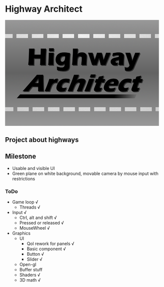 # Highway Architect
![](./media/logo.png)

## Project about highways

## Milestone
- Usable and visible UI
- Green plane on white background, movable camera by mouse input with restrictions


### ToDo
- Game loop √
  - Threads √
- Input     √
  - Ctrl, alt and shift √
  - Pressed or released √
  - MouseWheel √
- Graphics
  - UI
    - Qol rework for panels √
    - Basic component √
    - Button √
    - Slider √
  - Open-gl
  - Buffer stuff
  - Shaders √
  - 3D math √



